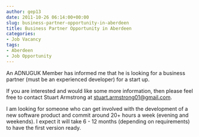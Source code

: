 ```yaml
---
author: gep13
date: 2011-10-26 06:14:00+00:00
slug: business-partner-opportunity-in-aberdeen
title: Business Partner Opportunity in Aberdeen
categories:
- Job Vacancy
tags:
- Aberdeen
- Job Opportunity
---
```


An ADNUGUK Member has informed me that he is looking for a business partner (must be an experienced developer) for a start up.




If you are interested and would like some more information, then please feel free to contact Stuart Armstrong at [stuart.armstrong01@gmail.com](mailto:stuart.armstrong01@gmail.com).




I am looking for someone who can get involved with the development of a new software product and commit around 20+ hours a week (evening and weekends). I expect it will take 6 - 12 months (depending on requirements) to have the first version ready.
